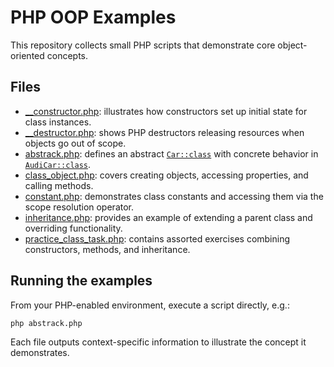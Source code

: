 # PHP OOP Examples

This repository collects small PHP scripts that demonstrate core object-oriented concepts.

## Files

- [__constructor.php](__constructor.php): illustrates how constructors set up initial state for class instances.
- [__destructor.php](__destructor.php): shows PHP destructors releasing resources when objects go out of scope.
- [abstrack.php](abstrack.php): defines an abstract [`Car::class`](abstrack.php) with concrete behavior in [`AudiCar::class`](abstrack.php).
- [class_object.php](class_object.php): covers creating objects, accessing properties, and calling methods.
- [constant.php](constant.php): demonstrates class constants and accessing them via the scope resolution operator.
- [inheritance.php](inheritance.php): provides an example of extending a parent class and overriding functionality.
- [practice_class_task.php](practice_class_task.php): contains assorted exercises combining constructors, methods, and inheritance.

## Running the examples

From your PHP-enabled environment, execute a script directly, e.g.:

```bash
php abstrack.php
```

Each file outputs context-specific information to illustrate the concept it demonstrates.
